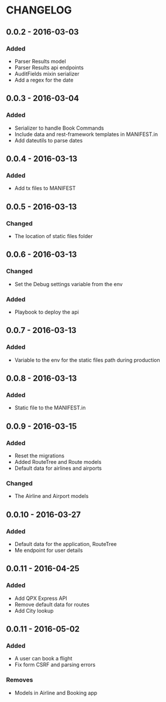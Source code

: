CHANGELOG
==========
## 0.0.2 - 2016-03-03
### Added
- Parser Results model
- Parser Results api endpoints
- AuditFields mixin serializer
- Add a regex for the date

## 0.0.3 - 2016-03-04
### Added
- Serializer to handle Book Commands
- Include data and rest-framework templates in MANIFEST.in
- Add dateutils to parse dates

## 0.0.4 - 2016-03-13
### Added
- Add tx files to MANIFEST

## 0.0.5 - 2016-03-13
### Changed
- The location of static files folder

## 0.0.6 - 2016-03-13
### Changed
- Set the Debug settings variable from the env

### Added
- Playbook to deploy the api

## 0.0.7 - 2016-03-13
### Added
-  Variable to the env for the static files path during production

## 0.0.8 - 2016-03-13
### Added
- Static file to the MANIFEST.in

## 0.0.9 - 2016-03-15
### Added
- Reset the migrations
- Added RouteTree and Route models
- Default data for airlines and airports

### Changed
- The Airline and Airport models


## 0.0.10 - 2016-03-27
### Added
- Default data for the application, RouteTree
- Me endpoint for user details


## 0.0.11 - 2016-04-25
### Added
- Add QPX Express API
- Remove default data for routes
- Add City lookup


## 0.0.11 - 2016-05-02
### Added
- A user can book a flight
- Fix form CSRF and parsing errors

### Removes
- Models in Airline and Booking app
